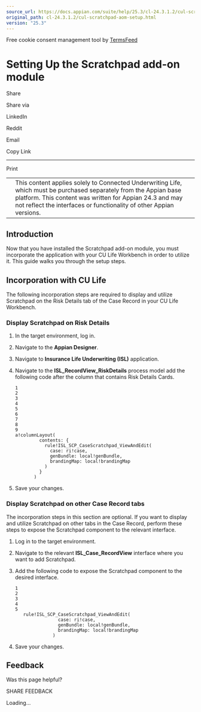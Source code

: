 ```yaml
---
source_url: https://docs.appian.com/suite/help/25.3/cl-24.3.1.2/cul-scratchpad-aom-setup.html
original_path: cl-24.3.1.2/cul-scratchpad-aom-setup.html
version: "25.3"
---
```


Free cookie consent management tool by [TermsFeed](https://www.termsfeed.com/)

# Setting Up the Scratchpad add-on module

Share

Share via

LinkedIn

Reddit

Email

Copy Link

* * *

Print

<table><tbody><tr><td><i class="fa fa-check-square-o" aria-hidden="true"></i></td><td>This content applies solely to Connected Underwriting Life, which must be purchased separately from the Appian base platform. This content was written for Appian 24.3 and may not reflect the interfaces or functionality of other Appian versions.</td></tr></tbody></table>

## Introduction

Now that you have installed the Scratchpad add-on module, you must incorporate the application with your CU Life Workbench in order to utilize it. This guide walks you through the setup steps.

## Incorporation with CU Life

The following incorporation steps are required to display and utilize Scratchpad on the Risk Details tab of the Case Record in your CU Life Workbench.

### Display Scratchpad on Risk Details

1.  In the target environment, log in.
2.  Navigate to the **Appian Designer**.
3.  Navigate to **Insurance Life Underwriting (ISL)** application.
4.  Navigate to the **ISL\_RecordView\_RiskDetails** process model add the following code after the column that contains Risk Details Cards.

    ```
    1
    2
    3
    4
    5
    6
    7
    8
    9
    a!columnLayout(
             contents: {
               rule!ISL_SCP_CaseScratchpad_ViewAndEdit(
                 case: ri!case,
                 genBundle: local!genBundle,
                 brandingMap: local!brandingMap
               )
             }
           )
    ```

5.  Save your changes.

### Display Scratchpad on other Case Record tabs

The incorporation steps in this section are optional. If you want to display and utilize Scratchpad on other tabs in the Case Record, perform these steps to expose the Scratchpad component to the relevant interface.

1.  Log in to the target environment.
2.  Navigate to the relevant **ISL\_Case\_RecordView** interface where you want to add Scratchpad.
3.  Add the following code to expose the Scratchpad component to the desired interface.

    ```
    1
    2
    3
    4
    5
       rule!ISL_SCP_CaseScratchpad_ViewAndEdit(
                    case: ri!case,
                    genBundle: local!genBundle,
                    brandingMap: local!brandingMap
                  )
    ```

4.  Save your changes.

## Feedback

Was this page helpful?

SHARE FEEDBACK

Loading...